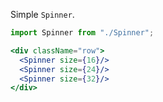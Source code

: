 Simple `Spinner`.
```jsx
import Spinner from "./Spinner";

<div className="row">
  <Spinner size={16}/>
  <Spinner size={24}/>
  <Spinner size={32}/>
</div>
```